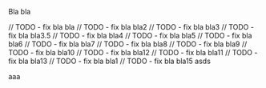 Bla bla

// TODO - fix bla bla
// TODO - fix bla bla2
// TODO - fix bla bla3
// TODO - fix bla bla3.5
// TODO - fix bla bla4
// TODO - fix bla bla5
// TODO - fix bla bla6
// TODO - fix bla bla7
// TODO - fix bla bla8
// TODO - fix bla bla9
// TODO - fix bla bla10
// TODO - fix bla bla12
// TODO - fix bla bla11
// TODO - fix bla bla13
// TODO - fix bla bla1
// TODO - fix bla bla15
asds



aaa
